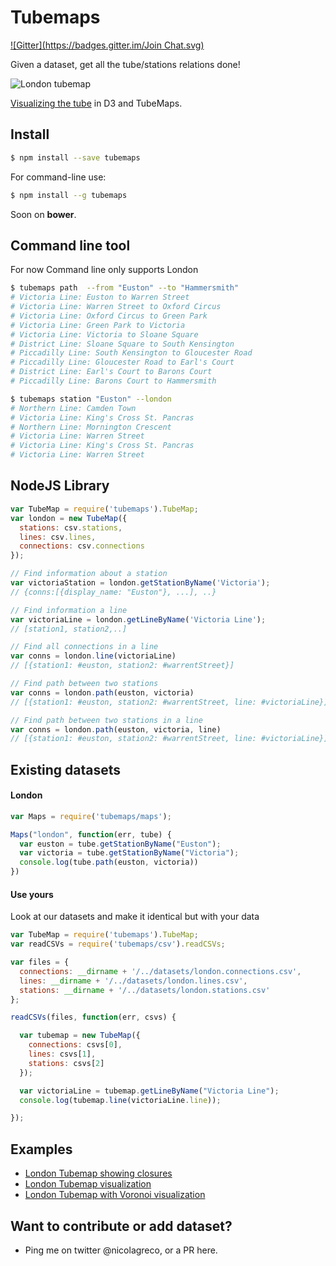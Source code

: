 # Tubemaps
[![Gitter](https://badges.gitter.im/Join Chat.svg)](https://gitter.im/nicola/tubemaps?utm_source=badge&utm_medium=badge&utm_campaign=pr-badge&utm_content=badge)

Given a dataset, get all the tube/stations relations done!

![London tubemap](https://raw.githubusercontent.com/nicola/tubemaps/master/thumbnail.png)

[Visualizing the tube](http://bl.ocks.org/nicola/20beed2981b6607be961) in D3 and TubeMaps.

## Install
```bash
$ npm install --save tubemaps
```

For command-line use:
```bash
$ npm install --g tubemaps
```

Soon on **bower**.

## Command line tool

For now Command line only supports London

```sh
$ tubemaps path  --from "Euston" --to "Hammersmith"
# Victoria Line: Euston to Warren Street
# Victoria Line: Warren Street to Oxford Circus
# Victoria Line: Oxford Circus to Green Park
# Victoria Line: Green Park to Victoria
# Victoria Line: Victoria to Sloane Square
# District Line: Sloane Square to South Kensington
# Piccadilly Line: South Kensington to Gloucester Road
# Piccadilly Line: Gloucester Road to Earl's Court
# District Line: Earl's Court to Barons Court
# Piccadilly Line: Barons Court to Hammersmith

$ tubemaps station "Euston" --london                    
# Northern Line: Camden Town
# Victoria Line: King's Cross St. Pancras
# Northern Line: Mornington Crescent
# Victoria Line: Warren Street
# Victoria Line: King's Cross St. Pancras
# Victoria Line: Warren Street
```

## NodeJS Library
```javascript
var TubeMap = require('tubemaps').TubeMap;
var london = new TubeMap({
  stations: csv.stations,
  lines: csv.lines,
  connections: csv.connections
});

// Find information about a station
var victoriaStation = london.getStationByName('Victoria');
// {conns:[{display_name: "Euston"}, ...], ..}

// Find information a line
var victoriaLine = london.getLineByName('Victoria Line');
// [station1, station2,..]

// Find all connections in a line
var conns = london.line(victoriaLine)
// [{station1: #euston, station2: #warrentStreet}]

// Find path between two stations
var conns = london.path(euston, victoria)
// [{station1: #euston, station2: #warrentStreet, line: #victoriaLine}]

// Find path between two stations in a line
var conns = london.path(euston, victoria, line)
// [{station1: #euston, station2: #warrentStreet, line: #victoriaLine}]
```

## Existing datasets

#### London
```javascript
var Maps = require('tubemaps/maps');

Maps("london", function(err, tube) {
  var euston = tube.getStationByName("Euston");
  var victoria = tube.getStationByName("Victoria");
  console.log(tube.path(euston, victoria))
})
```

#### Use yours

Look at our datasets and make it identical but with your data

```javascript
var TubeMap = require('tubemaps').TubeMap;
var readCSVs = require('tubemaps/csv').readCSVs;

var files = {
  connections: __dirname + '/../datasets/london.connections.csv',
  lines: __dirname + '/../datasets/london.lines.csv',
  stations: __dirname + '/../datasets/london.stations.csv'
};

readCSVs(files, function(err, csvs) {

  var tubemap = new TubeMap({
    connections: csvs[0],
    lines: csvs[1],
    stations: csvs[2]
  });

  var victoriaLine = tubemap.getLineByName("Victoria Line");
  console.log(tubemap.line(victoriaLine.line));

});
```

## Examples

- [London Tubemap showing closures](http://bl.ocks.org/nicola/dd355954e9b4ae524963)
- [London Tubemap visualization](http://bl.ocks.org/nicola/20beed2981b6607be961)
- [London Tubemap with Voronoi visualization](http://bl.ocks.org/nicola/10e25b18aca0bc05b192)

## Want to contribute or add dataset?

- Ping me on twitter @nicolagreco, or a PR here.
